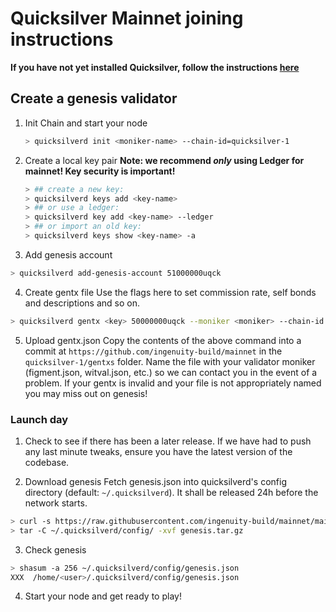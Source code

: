 # Quicksilver Mainnet joining instructions

**If you have not yet installed Quicksilver, follow the instructions [here](README.md)**

## Create a genesis validator

1. Init Chain and start your node

   ```sh
   > quicksilverd init <moniker-name> --chain-id=quicksilver-1
   ```

2. Create a local key pair
  **Note: we recommend _only_ using Ledger for mainnet! Key security is important!**

   ```sh
   > ## create a new key:
   > quicksilverd keys add <key-name>
   > ## or use a ledger:
   > quicksilverd key add <key-name> --ledger     
   > ## or import an old key:
   > quicksilverd keys show <key-name> -a
   ```

3. Add genesis account

  ```sh
  > quicksilverd add-genesis-account 51000000uqck
  ```

4. Create gentx file
  Use the flags here to set commission rate, self bonds and descriptions and so on.

  ```sh
  > quicksilverd gentx <key> 50000000uqck --moniker <moniker> --chain-id quicksilver-1
  ```

5. Upload gentx.json
  Copy the contents of the above command into a commit at `https://github.com/ingenuity-build/mainnet` in the `quicksilver-1/gentxs` folder. Name the file with your validator moniker (figment.json, witval.json, etc.) so we can contact you in the event of a problem. If your gentx is invalid and your file is not appropriately named you may miss out on genesis!

### Launch day

1. Check to see if there has been a later release. 
  If we have had to push any last minute tweaks, ensure you have the latest version of the codebase.

2. Download genesis 
  Fetch genesis.json into quicksilverd's config directory (default: `~/.quicksilverd`). It shall be released 24h before the network starts.

  ```sh
  > curl -s https://raw.githubusercontent.com/ingenuity-build/mainnet/main/genesis/genesis.tar.gz > genesis.tar.gz
  > tar -C ~/.quicksilverd/config/ -xvf genesis.tar.gz
   ```
3. Check genesis

  ```sh
  > shasum -a 256 ~/.quicksilverd/config/genesis.json
  XXX  /home/<user>/.quicksilverd/config/genesis.json
  ```

4. Start your node and get ready to play!
